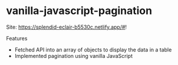 # vanilla-javascript-pagination

Site: https://splendid-eclair-b5530c.netlify.app/#!

Features
- Fetched API into an array of objects to display the data in a table
- Implemented pagination using vanilla JavaScript

